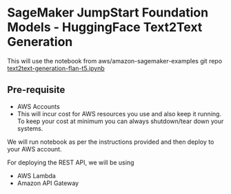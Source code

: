# SageMaker JumpStart Foundation Models - HuggingFace Text2Text Generation

This will use the notebook from aws/amazon-sagemaker-examples git repo [text2text-generation-flan-t5.ipynb](https://github.com/aws/amazon-sagemaker-examples/blob/main/introduction_to_amazon_algorithms/jumpstart-foundation-models/text2text-generation-flan-t5.ipynb)

## Pre-requisite
- AWS Accounts
- This will incur cost for AWS resources you use and also keep it running. To keep your cost at minimum you can always shutdown/tear down your systems. 

We will run notebook as per the instructions provided and then deploy to your AWS account. 

For deploying the REST API, we will be using 
- AWS Lambda
- Amazon API Gateway
